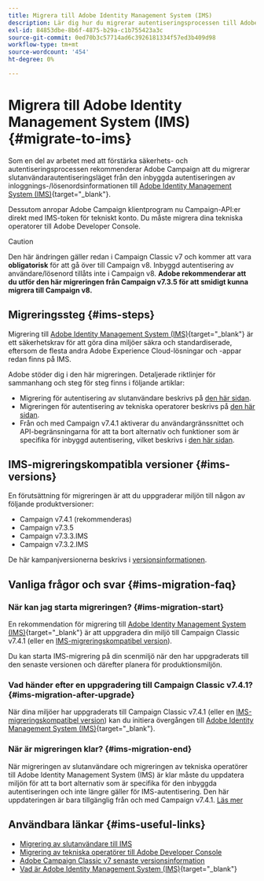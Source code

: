 ```yaml
---
title: Migrera till Adobe Identity Management System (IMS)
description: Lär dig hur du migrerar autentiseringsprocessen till Adobe Identity Management System (IMS)
exl-id: 84853dbe-8b6f-4875-b29a-c1b755423a3c
source-git-commit: 0ed70b3c57714ad6c3926181334f57ed3b409d98
workflow-type: tm+mt
source-wordcount: '454'
ht-degree: 0%

---
```


# Migrera till Adobe Identity Management System (IMS) {#migrate-to-ims}

Som en del av arbetet med att förstärka säkerhets- och autentiseringsprocessen rekommenderar Adobe Campaign att du migrerar slutanvändarautentiseringsläget från den inbyggda autentiseringen av inloggnings-/lösenordsinformationen till [Adobe Identity Management System (IMS)](https://helpx.adobe.com/se/enterprise/using/identity.html){target="_blank"}.

Dessutom anropar Adobe Campaign klientprogram nu Campaign-API:er direkt med IMS-token för tekniskt konto. Du måste migrera dina tekniska operatorer till Adobe Developer Console.

>[!CAUTION]
>
>Den här ändringen gäller redan i Campaign Classic v7 och kommer att vara **obligatorisk** för att gå över till Campaign v8. Inbyggd autentisering av användare/lösenord tillåts inte i Campaign v8. **Adobe rekommenderar att du utför den här migreringen från Campaign v7.3.5 för att smidigt kunna migrera till Campaign v8.**
>

## Migreringssteg {#ims-steps}

Migrering till [Adobe Identity Management System (IMS)](https://helpx.adobe.com/se/enterprise/using/identity.html){target="_blank"} är ett säkerhetskrav för att göra dina miljöer säkra och standardiserade, eftersom de flesta andra Adobe Experience Cloud-lösningar och -appar redan finns på IMS.

Adobe stöder dig i den här migreringen. Detaljerade riktlinjer för sammanhang och steg för steg finns i följande artiklar:

* Migrering för autentisering av slutanvändare beskrivs på [den här sidan](migrate-users-to-ims.md).
* Migreringen för autentisering av tekniska operatorer beskrivs på [den här sidan](ims-migration.md).
* Från och med Campaign v7.4.1 aktiverar du användargränssnittet och API-begränsningarna för att ta bort alternativ och funktioner som är specifika för inbyggd autentisering, vilket beskrivs i [den här sidan](impact-ims-migration.md).


## IMS-migreringskompatibla versioner {#ims-versions}

En förutsättning för migreringen är att du uppgraderar miljön till någon av följande produktversioner:

* Campaign v7.4.1 (rekommenderas)
* Campaign v7.3.5
* Campaign v7.3.3.IMS
* Campaign v7.3.2.IMS

De här kampanjversionerna beskrivs i [versionsinformationen](../../rn/using/latest-release.md).

## Vanliga frågor och svar {#ims-migration-faq}

### När kan jag starta migreringen? {#ims-migration-start}

En rekommendation för migrering till [Adobe Identity Management System (IMS)](https://helpx.adobe.com/se/enterprise/using/identity.html){target="_blank"} är att uppgradera din miljö till Campaign Classic v7.4.1 (eller en [IMS-migreringskompatibel version](#ims-versions)).

Du kan starta IMS-migrering på din scenmiljö när den har uppgraderats till den senaste versionen och därefter planera för produktionsmiljön.

### Vad händer efter en uppgradering till Campaign Classic v7.4.1? {#ims-migration-after-upgrade}

När dina miljöer har uppgraderats till Campaign Classic v7.4.1 (eller en [IMS-migreringskompatibel version](#ims-versions)) kan du initiera övergången till [Adobe Identity Management System (IMS)](https://helpx.adobe.com/se/enterprise/using/identity.html){target="_blank"}.

### När är migreringen klar? {#ims-migration-end}

När migreringen av slutanvändare och migreringen av tekniska operatörer till Adobe Identity Management System (IMS) är klar måste du uppdatera miljön för att ta bort alternativ som är specifika för den inbyggda autentiseringen och inte längre gäller för IMS-autentisering. Den här uppdateringen är bara tillgänglig från och med Campaign v7.4.1. [Läs mer](impact-ims-migration.md)



## Användbara länkar {#ims-useful-links}

* [Migrering av slutanvändare till IMS](migrate-users-to-ims.md)
* [Migrering av tekniska operatörer till Adobe Developer Console](ims-migration.md)
* [Adobe Campaign Classic v7 senaste versionsinformation](../../rn/using/latest-release.md)
* [Vad är Adobe Identity Management System (IMS)](https://helpx.adobe.com/se/enterprise/using/identity.html){target="_blank"}
